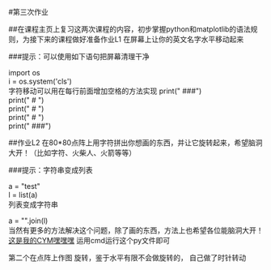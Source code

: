 #第三次作业

##在课程主页上复习这两次课程的内容，初步掌握python和matplotlib的语法规则，为接下来的课程做好准备作业L1 在屏幕上让你的英文名字水平移动起来

###提示：可以使用如下语句把屏幕清理干净

import os <br/>
i = os.system('cls') <br/>
字符移动可以用在每行前面增加空格的方法实现 print(" ###") <br/>
print(" # ") <br/>
print(" # ") <br/>
print(" # ") <br/>
print(" ###") <br/>

##作业L2 在80*80点阵上用字符拼出你想画的东西，并让它旋转起来，希望脑洞大开！（比如字符、火柴人、火箭等等）

###提示：字符串变成列表

a = "test" <br/>
l = list(a) <br/>
列表变成字符串   <br/>

a = "".join(l) <br/>
当然有更多的方法解决这个问题，除了画的东西，方法上也希望各位能脑洞大开！<br/>
[这是我的CYM嘿嘿嘿](https://github.com/shuaishuaimin/computationalphysics_N2014301510032/blob/master/qinpin.py)
运用cmd运行这个py文件即可<br/>

第二个在点阵上作图 旋转，鉴于水平有限不会做旋转的， 自己做了时针转动<br/>
